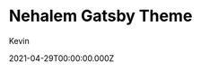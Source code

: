 ---
title: Nehalem Gatsby Theme
github: https://github.com/nehalist/gatsby-theme-nehalem
demo: https://nehalem.netlify.app/
license: null
author: Kevin
author_link: ''
author_twitter: nehalist
date: 2021-04-29T00:00:00.000Z
ssg:
  - Gatsby
cms: null
css: null
category:
  - Blog
description: Nehalem is a Gatsby theme for blogging.
draft: false
publish_date: '2019-07-03T18:18:51Z'
update_date: '2020-07-04T12:24:59Z'
github_star: 170
github_fork: 62
---